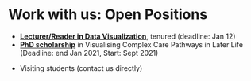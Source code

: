 # Work with us: Open Positions

* **[Lecturer/Reader in Data Visualization](https://elxw.fa.em3.oraclecloud.com/hcmUI/CandidateExperience/en/sites/CX_1001/job/313/?utm_medium=jobshare)**, tenured (deadline: Jan 12)
* __[PhD scholarship](phd-graphics-medicine.html)__ in Visualising Complex Care Pathways in Later Life (Deadline: end Jan 2021, Start: Sept 2021)
<!---* Competitive __[PhD scholarships](phd-edinburgh.html)__ are available in November-March, but external funding might be around all year. -->
* Visiting students (contact us directly)
